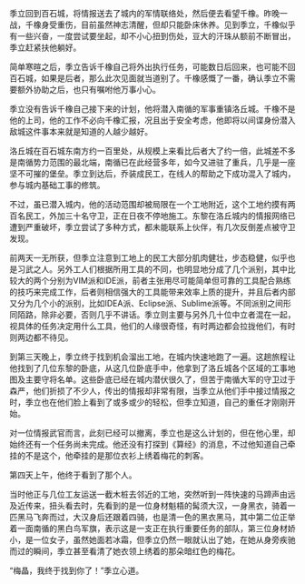 季立回到百石城，将情报送去了城内的军情联络处，然后便去看望千橡。昨晚一战，千橡身受重伤，目前虽然神志清醒，但却只能卧床休养。见到季立，千橡似乎有一些兴奋，一度尝试要坐起，却不小心扭到伤处，豆大的汗珠从额前不断冒出，季立赶紧扶他躺好。

简单寒暄之后，季立告诉千橡自己将外出执行任务，可能数日后回来，也可能不回百石城，如果是后者，那么此次见面就当道别了。千橡感慨了一番，确认季立不需要额外协助之后，也只有嘱咐他万事小心。

季立没有告诉千橡自己接下来的计划，他将潜入南循的军事重镇洛丘城。千橡不是他的上司，他的工作不必向千橡汇报，况且出于安全考虑，他即将以间谍身份潜入敌城这件事本来就是知道的人越少越好。

洛丘城在百石城东南方约一百里处，从规模上来看比后者大了约一倍，此城差不多是南循势力范围的最北端，南循已在此经营多年，如今又进驻了重兵，几乎是一座坚不可摧的堡垒。季立到达后，乔装成民工，在线人的帮助之下成功混入了城内，参与城内基础工事的修筑。

不过，虽已潜入城内，他的活动范围却被局限在一个工地附近，这个工地约摸有两百名民工，外加三十名守卫，正在日夜不停地施工。东黎在洛丘城内的情报网络已遭到严重破坏，季立尝试了多种方式，都未能联系上伙伴，有几次反倒差点被守卫发现。

前两天一无所获，但季立注意到工地上的民工大部分肌肉健壮，步态稳健，似乎也是习武之人。另外工人们根据所用工具的不同，也明显地分成了几个派别，其中比较大的两个分别为VIM派和IDE派，前者主张用尽可能简单但可靠的工具配合熟练的技巧来完成工作，后者则相信强大的工具能带来效率上质的提升，并且后者内部又分为几个小的派别，比如IDEA派、Eclipse派、Sublime派等。不同派别之间形同陌路，除非必要，否则几乎不讲话。季立则主要与另外几十位中立者混在一起，视具体的任务决定用什么工具，他们的人缘很奇怪，有时两边都会拉拢他们，有时则两边都不待见。

到第三天晚上，季立终于找到机会溜出工地，在城内快速地跑了一遍。这趟旅程让他找到了几位东黎的卧底，从这几位卧底手中，他拿到了洛丘城各个区域的工事地图及主要守将名单。这些卧底已经在城内潜伏很久了，但苦于南循大军的守卫过于森严，他们折损了不少人，传出的情报却非常有限，当季立从他们手中接过情报之时，季立也在他们脸上看到了或多或少的轻松，但季立知道，自己的重任才刚刚开始。

对一位情报武官而言，此刻已经可以撤离，季立也是这么计划的，但在他心里，却始终还有一个任务尚未完成。他还没有打探到《算经》的消息，不过他知道自己牵挂的不是这个，他牵挂的是那位衣衫上绣着梅花的刺客。

第四天上午，他终于看到了那个人。

当时他正与几位工友运送一截木桩去邻近的工地，突然听到一阵快速的马蹄声由远及近传来，扭头看去时，先看到的是一位身材魁梧的髯须大汉，一身黑衣，骑着一匹黑马飞奔而过，大汉身后还跟着四骑，也是清一色的黑衣黑马，其中第二位正举着一面南循的黑白鸟军旗，表示这是一支正在执行重要任务的部队，第三位身材娇小，是一位女子，虽然她面若冰霜，但季立仍然一眼就认出了她，在她从身旁疾驰而过的瞬间，季立甚至看清了她衣领上绣着的那朵暗红色的梅花。

“梅晶，我终于找到你了！”季立心道。
